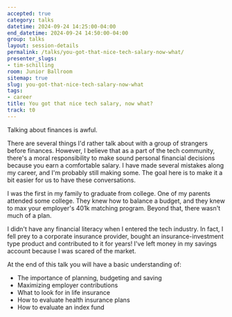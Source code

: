 ```yaml
---
accepted: true
category: talks
datetime: 2024-09-24 14:25:00-04:00
end_datetime: 2024-09-24 14:50:00-04:00
group: talks
layout: session-details
permalink: /talks/you-got-that-nice-tech-salary-now-what/
presenter_slugs:
- tim-schilling
room: Junior Ballroom
sitemap: true
slug: you-got-that-nice-tech-salary-now-what
tags:
- career
title: You got that nice tech salary, now what?
track: t0
---
```


Talking about finances is awful.

There are several things I'd rather talk about with a group of strangers before finances. However, I believe that as a part of the tech community, there's a moral responsibility to make sound personal financial decisions because you earn a comfortable salary. I have made several mistakes along my career, and I'm probably still making some. The goal here is to make it a bit easier for us to have these conversations.

I was the first in my family to graduate from college. One of my parents attended some college. They knew how to balance a budget, and they knew to max your employer's 401k matching program. Beyond that, there wasn't much of a plan.

I didn't have any financial literacy when I entered the tech industry. In fact, I fell prey to a corporate insurance provider, bought an insurance-investment type product and contributed to it for years! I've left money in my savings account because I was scared of the market.

At the end of this talk you will have a basic understanding of:
- The importance of planning, budgeting and saving
- Maximizing employer contributions
- What to look for in life insurance
- How to evaluate health insurance plans
- How to evaluate an index fund